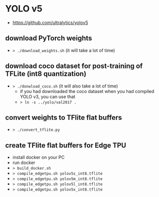 # YOLO v5

- https://github.com/ultralytics/yolov5

## download PyTorch weights

- `> ./download_weights.sh` (it will take a lot of time)

## download coco dataset for post-training of TFLite (int8 quantization)

- `> ./donwload_coco.sh` (it will also take a lot of time)
    - if you had downloaded the coco dataset when you had compiled YOLO v3, you can use that
    - `> ln -s ../yolo/val2017 .`

## convert weights to TFlite flat buffers

- `> ./convert_tflite.py`

## create TFlite flat buffers for Edge TPU

- install docker on your PC
- run docker
- `> build_docker.sh`
- `> compile_edgetpu.sh yolov5s_int8.tflite`
- `> compile_edgetpu.sh yolov5m_int8.tflite`
- `> compile_edgetpu.sh yolov5l_int8.tflite`
- `> compile_edgetpu.sh yolov5x_int8.tflite`
